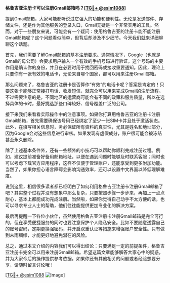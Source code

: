 **格鲁吉亚注册卡可以注册Gmail邮箱吗？[[TG💪+ @esim1088](https://t.me/s/esim1088)]**

提到Gmail邮箱，大家可能都听说过它强大的功能和便利性。无论是发送邮件、存储文件，还是作为其他服务的登录入口，Gmail无疑是一个非常实用的工具。然而，对于一些朋友来说，可能会有一个疑问：使用格鲁吉亚的注册卡能不能注册Gmail邮箱呢？这个问题看似简单，但背后却涉及不少细节。今天我们就来详细聊聊这个话题。

首先，我们需要了解Gmail邮箱的基本注册要求。通常情况下，Google（也就是Gmail的母公司）会要求用户输入一个有效的手机号码进行验证。这个号码的主要作用是确认你的身份，并且在必要时用于找回密码或接收重要通知。因此，理论上只要你有一张有效的电话卡，无论来自哪个国家，都可以用来注册Gmail邮箱。

那么问题来了，格鲁吉亚的注册卡是否算作“有效”的电话卡呢？答案是肯定的！只要这张卡能够正常接打电话、收发短信，就完全可以用来完成Gmail的注册流程。不过需要注意的是，不同地区的运营商可能会有不同的政策和服务质量，所以在选择具体的卡时，最好挑选那些口碑较好、信号覆盖广泛的公司。

接下来我们来看看实际操作中的注意事项。如果你打算用格鲁吉亚的注册卡注册Gmail邮箱，首先需要确保该号码已经绑定了至少一张SIM卡并且处于激活状态。此外，在填写相关信息时，务必保证所有资料的真实性，尤其是姓名和地址部分，因为Google会对这些信息进行审核。如果发现有虚假成分，账户很可能会被冻结甚至永久删除。

除了上述基本条件外，还有一些额外的小技巧可以帮助你顺利完成注册过程。例如，建议提前准备好备用邮箱地址，以便在遇到问题时能够及时联系客服；同时也可以考虑下载官方应用程序，这样不仅便于管理账户，还能享受到更多附加功能。当然了，如果你担心语言障碍会影响沟通效率，还可以设置中文界面以降低理解难度。

说到这里，相信很多读者都已经明白了如何利用格鲁吉亚注册卡注册Gmail邮箱了吧？其实整个过程并没有想象中那么复杂，只要按照步骤一步步来，再加上一点点耐心，基本上都能成功完成注册。当然啦，如果你觉得自己动手不太方便的话，也可以寻求专业人士的帮助，他们往往能提供更加专业化的解决方案。

最后再提醒一下各位小伙伴，虽然使用格鲁吉亚注册卡注册Gmail邮箱是完全可行的，但在享受便捷服务的同时也要注意保护个人隐私安全。比如不要随意透露自己的账号密码，定期更换强密码，并开启双重认证等措施来增强账户安全性。只有做到未雨绸缪，才能更好地避免潜在的风险。

总之，通过本文介绍的内容我们可以得出结论：只要满足一定的前提条件，格鲁吉亚注册卡完全可以用来注册Gmail邮箱。希望这篇文章能够解答大家心中的疑惑，并为大家今后的操作提供参考依据。如果你还有其他相关的问题或者经验想要分享，请随时留言讨论哦！

[[TG💪+ @esim1088](https://t.me/s/esim1088) ![Image](https://i.postimg.cc/4NQfJmqS/Snipaste-2025-05-13-00-14-12.png)]